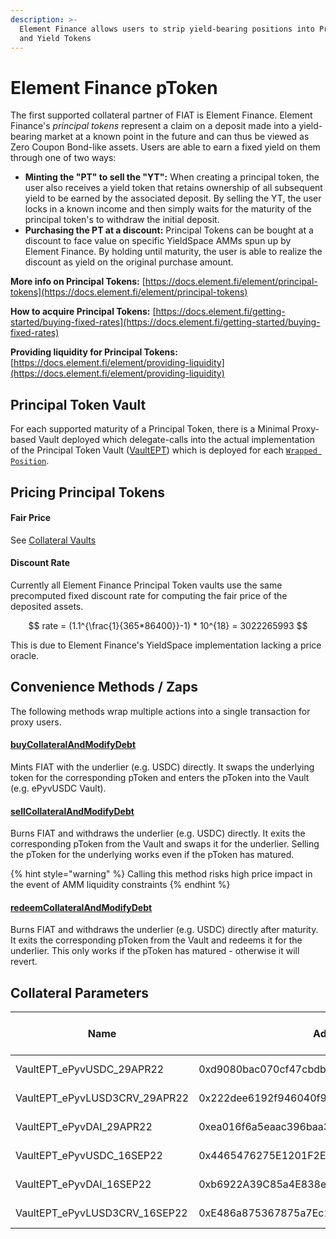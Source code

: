 ```yaml
---
description: >-
  Element Finance allows users to strip yield-bearing positions into Principal
  and Yield Tokens
---
```


# Element Finance pToken

The first supported collateral partner of FIAT is Element Finance. Element Finance's _principal tokens_ represent a claim on a deposit made into a yield-bearing market at a known point in the future and can thus be viewed as Zero Coupon Bond-like assets. Users are able to earn a fixed yield on them through one of two ways:

* **Minting the "PT" to sell the "YT":** When creating a principal token, the user also receives a yield token that retains ownership of all subsequent yield to be earned by the associated deposit. By selling the YT, the user locks in a known income and then simply waits for the maturity of the principal token's to withdraw the initial deposit.
* **Purchasing the PT at a discount:** Principal Tokens can be bought at a discount to face value on specific YieldSpace AMMs spun up by Element Finance. By holding until maturity, the user is able to realize the discount as yield on the original purchase amount.&#x20;

**More info on Principal Tokens:** [https://docs.element.fi/element/principal-tokens](https://docs.element.fi/element/principal-tokens)

**How to acquire Principal Tokens:** [https://docs.element.fi/getting-started/buying-fixed-rates](https://docs.element.fi/getting-started/buying-fixed-rates)

**Providing liquidity for Principal Tokens:** [https://docs.element.fi/element/providing-liquidity](https://docs.element.fi/element/providing-liquidity)

## Principal Token Vault

For each supported maturity of a Principal Token, there is a Minimal Proxy-based Vault deployed which delegate-calls into the actual implementation of the Principal Token Vault ([VaultEPT](https://github.com/fiatdao/vaults/blob/main/src/VaultEPT.sol)) which is deployed for each [`Wrapped Position`](https://docs.element.fi/element/element-smart-contracts/core-protocol-contracts/wrapped-position).

## Pricing Principal Tokens

#### Fair Price

See [Collateral Vaults](./)

#### Discount Rate

Currently all Element Finance Principal Token vaults use the same precomputed fixed discount rate for computing the fair price of the deposited assets.

$$
rate = (1.1^{\frac{1}{365*86400}}-1) * 10^{18} = 3022265993
$$

This is due to Element Finance's YieldSpace implementation lacking a price oracle.

## Convenience Methods / Zaps

The following methods wrap multiple actions into a single transaction for proxy users.

#### [buyCollateralAndModifyDebt](https://github.com/fiatdao/actions/blob/main/src/vault/VaultEPTActions.sol#L137)

Mints FIAT with the underlier (e.g. USDC) directly. It swaps the underlying token for the corresponding pToken and enters the pToken into the Vault (e.g. ePyvUSDC Vault).

#### [sellCollateralAndModifyDebt](https://github.com/fiatdao/actions/blob/main/src/vault/VaultEPTActions.sol#L177)

Burns FIAT and withdraws the underlier (e.g. USDC) directly. It exits the corresponding pToken from the Vault and swaps it for the underlier. Selling the pToken for the underlying works even if the pToken has matured.&#x20;

{% hint style="warning" %}
Calling this method risks high price impact in the event of AMM liquidity constraints
{% endhint %}

#### [redeemCollateralAndModifyDebt](https://github.com/fiatdao/actions/blob/main/src/vault/VaultEPTActions.sol#L218)

Burns FIAT and withdraws the underlier (e.g. USDC) directly after maturity. It exits the corresponding pToken from the Vault and redeems it for the underlier. This only works if the pToken has matured - otherwise it will revert.

## Collateral Parameters

| Name                            | Address                                    | Liquidation Ratio | Borrow Rate (Annualized) | Debt Floor | Debt Ceiling    | Multiplier | Auction Duration (Max.) | Auction Debt Floor |
| ------------------------------- | ------------------------------------------ | ----------------- | ------------------------ | ---------- | --------------- | ---------- | ----------------------- | ------------------ |
| VaultEPT\_ePyvUSDC\_29APR22     | 0xd9080bac070cf47cbdb7223d2440cf8e978e6b45 | \~95.23%          | 1%                       | 250 FIAT   | 25,000,000 FIAT | 1.05x      | 90 hours                | 250.25 FIAT        |
| VaultEPT\_ePyvLUSD3CRV\_29APR22 | 0x222dee6192f946040f97aadb386fafa4e6310cdc | \~95.23%          | 1%                       | 250 FIAT   | 3,500,000 FIAT  | 1.05x      | 90 hours                | 250.25 FIAT        |
| VaultEPT\_ePyvDAI\_29APR22      | 0xea016f6a5eaac396baa3aa712e8d3f20764cbb1f | \~95.23%          | 1%                       | 250 FIAT   | 3,500,000 FIAT  | 1.05x      | 90 hours                | 250.25 FIAT        |
| VaultEPT\_ePyvUSDC\_16SEP22     | 0x4465476275E1201F2E5Ab9479E6a51c7875Ce700 | \~95.23%          | 1%                       | 250 FIAT   | 25,000,000 FIAT | 1.05x      | 90 hours                | 250.25 FIAT        |
| VaultEPT\_ePyvDAI\_16SEP22      | 0xb6922A39C85a4E838e1499A8B7465BDca2E49491 | \~95.23%          | 1%                       | 250 FIAT   | 3,500,000 FIAT  | 1.05x      | 90 hours                | 250.25 FIAT        |
| VaultEPT\_ePyvLUSD3CRV\_16SEP22 | 0xE486a875367875a7Ec1DfE40510B6Ed217849737 | \~95.23%          | 1%                       | 250 FIAT   | 3,500,000 FIAT  | 1.05x      | 90 hours                | 250.25 FIAT        |

